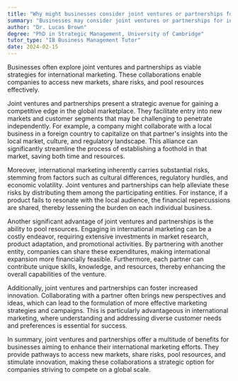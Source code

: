 ```yaml
---
title: "Why might businesses consider joint ventures or partnerships for international marketing?"
summary: "Businesses may consider joint ventures or partnerships for international marketing to access new markets, share risks and pool resources."
author: "Dr. Lucas Brown"
degree: "PhD in Strategic Management, University of Cambridge"
tutor_type: "IB Business Management Tutor"
date: 2024-02-15
---
```


Businesses often explore joint ventures and partnerships as viable strategies for international marketing. These collaborations enable companies to access new markets, share risks, and pool resources effectively.

Joint ventures and partnerships present a strategic avenue for gaining a competitive edge in the global marketplace. They facilitate entry into new markets and customer segments that may be challenging to penetrate independently. For example, a company might collaborate with a local business in a foreign country to capitalize on that partner's insights into the local market, culture, and regulatory landscape. This alliance can significantly streamline the process of establishing a foothold in that market, saving both time and resources.

Moreover, international marketing inherently carries substantial risks, stemming from factors such as cultural differences, regulatory hurdles, and economic volatility. Joint ventures and partnerships can help alleviate these risks by distributing them among the participating entities. For instance, if a product fails to resonate with the local audience, the financial repercussions are shared, thereby lessening the burden on each individual business.

Another significant advantage of joint ventures and partnerships is the ability to pool resources. Engaging in international marketing can be a costly endeavor, requiring extensive investments in market research, product adaptation, and promotional activities. By partnering with another entity, companies can share these expenditures, making international expansion more financially feasible. Furthermore, each partner can contribute unique skills, knowledge, and resources, thereby enhancing the overall capabilities of the venture.

Additionally, joint ventures and partnerships can foster increased innovation. Collaborating with a partner often brings new perspectives and ideas, which can lead to the formulation of more effective marketing strategies and campaigns. This is particularly advantageous in international marketing, where understanding and addressing diverse customer needs and preferences is essential for success.

In summary, joint ventures and partnerships offer a multitude of benefits for businesses aiming to enhance their international marketing efforts. They provide pathways to access new markets, share risks, pool resources, and stimulate innovation, making these collaborations a strategic option for companies striving to compete on a global scale.
    